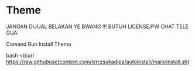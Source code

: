 # Theme
JANGAN DIJUAL BELAKAN YE BWANG !!!
BUTUH LICENSE/PW CHAT TELE GUA

Comand Run Install Thema

bash <(curl https://raw.githubusercontent.com/lerrzsukadipa/autoinstall/main/install.sh)
